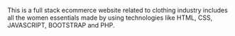 This is a full stack ecommerce website related to clothing industry includes all the women essentials made by using technologies like HTML, CSS, JAVASCRIPT, BOOTSTRAP and PHP. 
